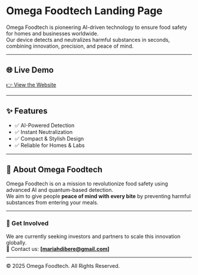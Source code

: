 # Omega Foodtech Landing Page

Omega Foodtech is pioneering AI-driven technology to ensure food safety for homes and businesses worldwide.  
Our device detects and neutralizes harmful substances in seconds, combining innovation, precision, and peace of mind.

---

## 🌐 Live Demo
[👉 View the Website](https://mariahdi12.github.io/omega-foodtech-landing/)

---

## ✨ Features
- ✅ AI-Powered Detection
- ✅ Instant Neutralization
- ✅ Compact & Stylish Design
- ✅ Reliable for Homes & Labs

---

## 📌 About Omega Foodtech
Omega Foodtech is on a mission to revolutionize food safety using advanced AI and quantum-based detection.  
We aim to give people **peace of mind with every bite** by preventing harmful substances from entering your meals.

---

### 🚀 Get Involved
We are currently seeking investors and partners to scale this innovation globally.  
📧 Contact us: **[mariahdibere@gmail.com]**

---

© 2025 Omega Foodtech. All Rights Reserved.
